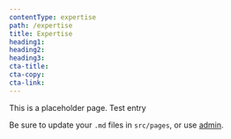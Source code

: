 ```yaml
---
contentType: expertise
path: /expertise
title: Expertise
heading1:
heading2:
heading3:
cta-title:
cta-copy:
cta-link:
---
```

This is a placeholder page. Test entry

Be sure to update your `.md` files in `src/pages`, or use [admin](/admin).


